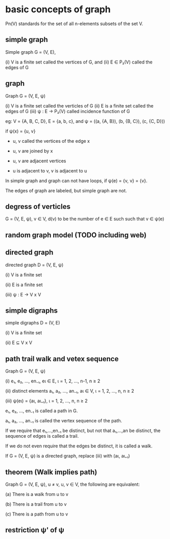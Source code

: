 # basic concepts of graph

Pn(V) standards for the set of all n-elements subsets of the set V.

## simple graph

Simple graph G = (V, E),

(i) V is a finite set
    called the vertices of G, and
(ii) E ∈ P₂(V)
    called the edges of G

## graph

Graph G = (V, E, ψ)

(i) V is a finite set
    called the verticles of G
(ii) E is a finite set
    called the edges of G
(iii) ψ : E -> P₂(V)
    called incidence function of G

eg: V = {A, B, C, D}, E = {a, b, c}, and 
ψ = ((a, {A, B}), (b, {B, C}), (c, {C, D}))

if ψ(x) = {u, v} 
- u, v called the vertices of the edge x

- u, v are joined by x

- u, v are adjacent vertices

- u is adjacent to v, v is adjacent to u

In simple graph and graph can not have loops, if ψ(e) = {v, v} = {v}.

The edges of graph are labeled, but simple graph are not.

## degress of verticles

G = (V, E, ψ), v ∈ V, d(v) to be the number of e ∈ E such such that v ∈ ψ(e)

## random graph model (TODO including web)

## directed graph

directed graph D = (V, E, ψ)

(i) V is a finite set

(ii) E is a finite set

(iii) ψ : E -> V х V 

## simple digraphs

simple digraphs D = (V, E)

(i) V is a finite set

(ii) E ⊆ V x V

## path trail walk and vetex sequence

Graph G = (V, E, ψ)

(i) e₁, e₂, ..., en₋₁, eι ∈ E, ι = 1, 2, ..., n-1, n ≥ 2

(ii) distinct elements a₁, a₂, ..., an₋₁, aι ∈ V, ι = 1, 2, ..., n, n ≥ 2

(iii) ψ(eι) = {aι, aι₊₁}, ι = 1, 2, ..., n, n ≥ 2

e₁, e₂, ..., en₋₁ is called a path in G.

a₁, a₂, ..., an₋₁ is called the vertex sequence of the path.

If we require that e₁,...,en₋₁ be distinct, but not that a₁,...,an be distinct, the sequence of edges is called a trail.

If we do not even require that the edges be distinct, it is called a walk.

If G = (V, E, ψ) is a directed graph, replace (iii) with (aι, aι₊₁)

## theorem (Walk implies path)

Graph G = (V, E, ψ), u ≠ v, u, v ∈ V, the following are equivalent:

(a) There is a walk from u to v

(b) There is a trail from u to v

(c) There is a path from u to v

## restriction ψ' of ψ
